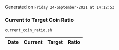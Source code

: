 Generated on `Friday 24-September-2021 at 14:12:53`

### Current to Target Coin Ratio
`current_coin_ratio.sh`

Date|Current|Target|Ratio
---|---|---|---
